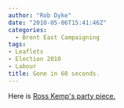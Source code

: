```yaml
---
author: "Rob Dyke"
date: "2010-05-06T15:41:46Z"
categories:
  - Brent East Campaigning
tags:
- Leaflets
- Election 2010
- Labour
title: Gone in 60 seconds.
---
```

Here is [Ross Kemp's party piece.](http://www.robdyke.com/bec/2010/05/05/kilburn-station-645pm/)
